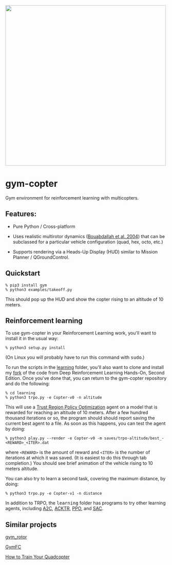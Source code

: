 <img src="hud.gif" width=500>

# gym-copter
Gym environment for reinforcement learning with multicopters.  

## Features:

* Pure Python / Cross-platform

* Uses realistic multirotor dynamics
([Bouabdallah et al. 2004](https://infoscience.epfl.ch/record/97532/files/325.pdf)) that can be
subclassed for a particular vehicle configuration (quad, hex, octo, etc.)

* Supports rendering via a Heads-Up Display (HUD) similar to Mission Planner / QGroundControl.

## Quickstart

```
% pip3 install gym
% python3 examples/takeoff.py
```

This should pop up the HUD and show the copter rising to an altitude of 10 meters.

## Reinforcement learning

To use gym-copter in your Reinforcement Learning work, you'll want to install it in the usual way:

```
% python3 setup.py install
```

(On Linux you will probably have to run this command with <tt>sudo</tt>.)

To run the scripts in the [learning](https://github.com/simondlevy/gym-copter/tree/master/learning) folder,
you'll also want to clone and install my
[fork](https://github.com/simondlevy/Deep-Reinforcement-Learning-Hands-On-Second-Edition)
of the code from Deep Reinforcement Learning Hands-On, Second Edition.  Once you've done that, you can
return to the gym-copter repository and do the following:

```
% cd learning
% python3 trpo.py -e Copter-v0 -n altitude
```

This will use a [Trust Region Policy Optimization](https://arxiv.org/abs/1502.05477) agent on a model
that is rewarded for reaching an altitude of 10 meters.  After a few hundred
thousand iterations or so, the program should should report saving the current
best agent to a file.  As soon as this happens, you can test the agent by
doing:

```
% python3 play.py --render -e Copter-v0 -m saves/trpo-altitude/best_-<REWARD>_<ITER>.dat
```

where ```<REWARD>``` is the amount of reward and ```<ITER>``` is the number of iterations at which it was saved.
(It is easiest to do this through tab completion.) You should see brief animation of the vehicle rising to
10 meters altitude.

You can also try to learn a second task, covering the maximum distance, by doing:

```
% python3 trpo.py -e Copter-v1 -n distance
```
In addition to TRPO, the <tt>learning</tt> folder has programs to try other learning agents, including
[A2C](https://arxiv.org/abs/1506.02438), 
[ACKTR](https://arxiv.org/abs/1708.05144), 
[PPO](https://arxiv.org/abs/1707.06347), 
and [SAC](https://arxiv.org/abs/1801.01290).

## Similar projects

[gym\_rotor](https://github.com/inkyusa/gym_rotor)

[GymFC](https://github.com/wil3/gymfc)

[How to Train Your Quadcopter](https://towardsdatascience.com/how-to-train-your-quadcopter-adventures-in-machine-learning-algorithms-e6ee5033fd61)
